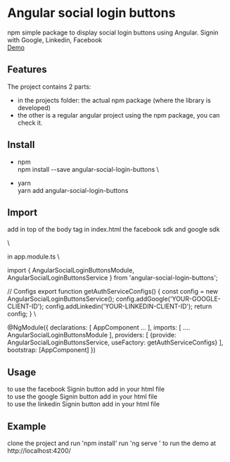 # Angular social login buttons

npm simple package to display social login buttons using Angular.
Signin with Google, Linkedin, Facebook \
[Demo](https://karma-runner.github.io)

## Features

The project contains 2 parts:
- in the projects folder: the actual npm package (where the library is developed)
- the other is a regular angular project using the npm package, you can check it.


## Install
- npm \
npm install --save angular-social-login-buttons \

- yarn \
yarn add angular-social-login-buttons


## Import
add in top of the body tag in index.html the facebook sdk and google sdk
  <script async defer src="https://apis.google.com/js/api.js"></script>
  <script>
  window.fbAsyncInit = function() {
    FB.init({
      appId      : 'Your-facebook-client-ID',
      cookie     : true,
      xfbml      : true,
      version    : 'v9.0'
    });
      
    FB.AppEvents.logPageView();   
      
    };

  (function(d, s, id){
     var js, fjs = d.getElementsByTagName(s)[0];
     if (d.getElementById(id)) {return;}
     js = d.createElement(s); js.id = id;
     js.src = "https://connect.facebook.net/en_US/sdk.js";
     fjs.parentNode.insertBefore(js, fjs);
   }(document, 'script', 'facebook-jssdk'));
   </script> \

in app.module.ts \

   import { AngularSocialLoginButtonsModule, AngularSocialLoginButtonsService } from 'angular-social-login-buttons';

   // Configs
   export function getAuthServiceConfigs() {
     const config = new AngularSocialLoginButtonsService();
     config.addGoogle('YOUR-GOOGLE-CLIENT-ID');
     config.addLinkedin('YOUR-LINKEDIN-CLIENT-ID');
     return config;
   } \

@NgModule({
  declarations: [
    AppComponent
    ...
  ],
  imports: [
    ....
    AngularSocialLoginButtonsModule
  ],
  providers: [ {provide: AngularSocialLoginButtonsService,
                useFactory: getAuthServiceConfigs}
              ],
  bootstrap: [AppComponent]
})


## Usage

to use the facebook Signin button add in your html file \
<lib-fb-login></lib-fb-login>
to use the google Signin button add in your html file \
<lib-google-login></lib-google-login>
to use the linkedin  Signin button add in your html file \
<lib-linkedin-login></lib-linkedin-login>


## Example

clone the project and run 'npm install' 
run 'ng serve ' to run the demo at http://localhost:4200/

